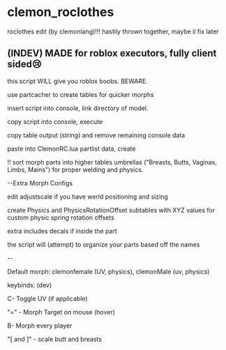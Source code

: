 # clemon_roclothes
roclothes edit (by clemonlang)!!!
hastily thrown together, maybe il fix later

(INDEV)
MADE for roblox executors, fully client sided😢
--
this script WILL give you roblox boobs. BEWARE.


use partcacher to create tables for quicker morphs


insert script into console, link directory of model.


copy script into console, execute


copy table output (string) and remove remaining console data


paste into ClemonRC.lua partlist data, create 

!! sort morph parts into higher tables umbrellas ("Breasts, Butts, Vaginas, Limbs, Mains") for proper welding and physics.

--Extra Morph Configs

edit adjustscale if you have werid positioning and sizing


create Physics and PhysicsRotationOffset subtables with XYZ values for custom physic spring rotation offsets


extra includes decals if inside the part



the script will (attempt) to organize your parts based off the names

-- 

Default morph: clemonfemale (UV, physics), clemonMale (uv, physics)

keybinds: (dev)


C- Toggle UV (if applicable)

"=" - Morph Target on mouse (hover)


B- Morph every player


"[ and ]" - scale butt and breasts
